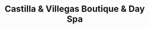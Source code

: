 ---
title: "Castilla & Villegas Boutique & Day Spa"
url: /baltimore/castilla-and-villegas-boutique-and-day-spa/
shop: beauty
---